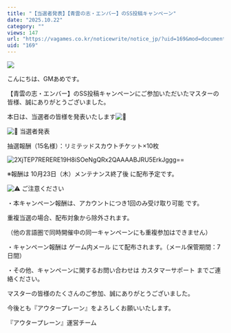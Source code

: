 ```yaml
---
title: "【当選者発表】【青雲の志・エンバー】のSS投稿キャンペーン"
date: "2025.10.22"
category: ""
views: 147
url: "https://vagames.co.kr/noticewrite/notice_jp/?uid=169&mod=document"
uid: "169"
---
```


![](/images/news/live/jp/169-2c52cda5.webp)

  

こんにちは、GMあめです。

  

【青雲の志・エンバー】のSS投稿キャンペーンにご参加いただいたマスターの皆様、誠にありがとうございました。

本日は、当選者の皆様を発表いたします![🎉](/images/news/live/en/43-5e3f7088.svg)

  

![🎁](/images/news/live/en/200-00ebbf59.svg) 当選者発表

  

抽選報酬（15名様）：リミテッドスカウトチケット×10枚

  

![2XjTEP7RERERE19H8iSOeNgQRx2QAAAABJRU5ErkJggg==](/images/news/live/jp/169-base64-0-7e0ff642.webp)

  

※報酬は 10月23日（木）メンテナンス終了後 に配布予定です。

  

![⚠️](/images/news/live/en/176-56bce6b0.svg) ご注意ください

・本キャンペーン報酬は、アカウントにつき1回のみ受け取り可能 です。

重複当選の場合、配布対象から除外されます。

（他の言語圏で同時開催中の同一キャンペーンにも重複参加はできません）

・キャンペーン報酬は ゲーム内メール にて配布されます。（メール保管期間：7日間）

・その他、キャンペーンに関するお問い合わせは カスタマーサポート までご連絡ください。

  

マスターの皆様のたくさんのご参加、誠にありがとうございました。

今後とも『アウタープレーン』をよろしくお願いいたします。

  

『アウタープレーン』運営チーム